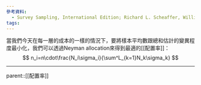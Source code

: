 ```yaml
---
參考資料:
  - Survey Sampling, International Edition; Richard L. Scheaffer, William Mendenhall. III
tags:
---
```

當我們今天在每一層的成本的一樣的情況下，要將樣本平均數跟總和估計的變異程度最小化，我們可以透過Neyman allocation來得到最適的[[配置率]]：
$$
n_i=n\cdot\frac{N_i\sigma_i}{\sum^L_{k=1}N_k\sigma_k}
$$

- - -
parent::[[配置率]]